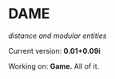 # DAME
*distance and modular entities*

Current version: **0.01+0.09i**

Working on: **Game.** All of it.
